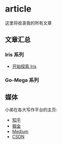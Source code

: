 # article

这里将收录我的所有文章

## 文章汇总

### Iris 系列

* [开始探索 Iris](https://github.com/bonfy/article/issues/1)

### Go-Mega 系列

## 媒体

小弟在各大写作平台的主页:

* [知乎](https://www.zhihu.com/people/bonfychen)
* [掘金](https://juejin.im/user/58bb49c7570c35006c5d246d)
* [Medium](https://medium.com/@bonfy)
* [CSDN](https://blog.csdn.net/bonfy)

